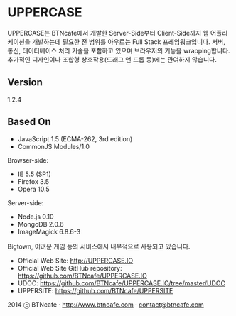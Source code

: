 UPPERCASE
=========
UPPERCASE는 BTNcafe에서 개발한 Server-Side부터 Client-Side까지 웹 어플리케이션을 개발하는데 필요한 전 범위를 아우르는 Full Stack 프레임워크입니다.
서버, 통신, 데이터베이스 처리 기술을 포함하고 있으며 브라우저의 기능을 wrapping합니다.
추가적인 디자인이나 조합형 상호작용(드래그 앤 드롭 등)에는 관여하지 않습니다.

Version
-------
1.2.4

Based On
--------
- JavaScript 1.5 (ECMA-262, 3rd edition)
- CommonJS Modules/1.0

Browser-side:
- IE 5.5 (SP1)
- Firefox 3.5
- Opera 10.5

Server-side:
- Node.js 0.10
- MongoDB 2.0.6
- ImageMagick 6.8.6-3

Bigtown, 어려운 게임 등의 서비스에서 내부적으로 사용되고 있습니다.

- Official Web Site: http://UPPERCASE.IO
- Official Web Site GitHub repository: https://github.com/BTNcafe/UPPERCASE.IO
- UDOC: https://github.com/BTNcafe/UPPERCASE.IO/tree/master/UDOC
- UPPERSITE: https://github.com/BTNcafe/UPPERSITE

2014 ⓒ BTNcafe · http://www.btncafe.com · contact@btncafe.com
